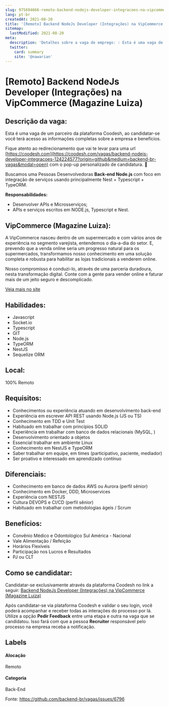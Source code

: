 ```yaml
---
slug: 975694666-remoto-backend-nodejs-developer-integracoes-na-vipcommerce-magazine-luiza
lang: pt-br
createdAt: 2021-08-20
title: '[Remoto] Backend NodeJs Developer (Integrações) na VipCommerce (Magazine Luiza) - Vaga de Emprego'
sitemap:
  lastModified: 2021-08-20
meta:
  description: 'Detalhes sobre a vaga de emprego: : Esta é uma vaga de um parceiro da plataforma Coodesh, ao candidatar-se você terá acesso as informações completas sobre a empresa e benefícios.  Fique atento ao redirecionamento que vai te levar para uma url [https://coodesh.com](https://coodesh.com/vagas/backend-nodejs-developer-integracoes-124224577?origin=github&medium=backend-br-vagas&modal=open) com o pop-up personalizado de candidatura. 👋 <p>Buscamos uma Pessoas Desenvolvedoras <strong>Back-end Node.js </strong>com foco em integração de serviços usando principalmente Nest + Typescript + TypeORM.</p> <p></p> <p><strong>Responsabilidades:</strong></p> <ul> <li>Desenvolver APIs e Microsserviços;</li> <li>APIs e serviços escritos em NODE.js, Typescript e Nest.</li> </ul>'
  twitter:
    card: summary
    site: '@nawarian'
---
```


# [Remoto] Backend NodeJs Developer (Integrações) na VipCommerce (Magazine Luiza)

## Descrição da vaga: 
Esta é uma vaga de um parceiro da plataforma Coodesh, ao candidatar-se você terá acesso as informações completas sobre a empresa e benefícios.


Fique atento ao redirecionamento que vai te levar para uma url [https://coodesh.com](https://coodesh.com/vagas/backend-nodejs-developer-integracoes-124224577?origin=github&medium=backend-br-vagas&modal=open) com o pop-up personalizado de candidatura. 👋
<p>Buscamos uma Pessoas Desenvolvedoras <strong>Back-end Node.js </strong>com foco em integração de serviços usando principalmente Nest + Typescript + TypeORM.</p>
<p></p>
<p><strong>Responsabilidades:</strong></p>
<ul>
<li>Desenvolver APIs e Microsserviços;</li>
<li>APIs e serviços escritos em NODE.js, Typescript e Nest.</li>
</ul>

## VipCommerce (Magazine Luiza): 
 <p>A VipCommerce nasceu dentro de um supermercado e com vários anos de experiência no segmento varejista, entendemos o dia-a-dia do setor. E, prevendo que a venda online seria um progresso natural para os supermercados, transformamos nosso conhecimento em uma solução completa e robusta para habilitar as lojas tradicionais a venderem online.</p>

<p>Nosso compromisso é conduzi-lo, através de uma parceria duradoura, nesta transformação digital. Conte com a gente para vender online e faturar mais de um jeito seguro e descomplicado.<br></p><a href='https://coodesh.com/empresas/vipcommerce'>Veja mais no site</a>

 ## Habilidades: 
 - Javascript 
- Socket.io 
- Typescript 
- GIT 
- Node.js 
- TypeORM 
- NestJS 
- Sequelize ORM
## Local: 
 100% Remoto
## Requisitos: 
 - Conhecimentos ou experiência atuando em desenvolvimento back-end 
- Experiência em escrever  API REST usando Node.js (JS ou TS) 
- Conhecimento em TDD e Unit Test 
- Habituado em trabalhar  com princípios SOLID 
- Experiência em trabalhar com banco de dados relacionais (MySQL, ) 
- Desenvolvimento orientado a objetos 
- Essencial trabalhar em ambiente Linux 
- Conhecimento em  NestJS e TypeORM 
- Saber trabalhar em equipe, em times (participativo, paciente, mediador) 
- Ser proativo e interessado em aprendizado contínuo
## Diferenciais: 
 - Conhecimento em banco de dados AWS ou Aurora (perfil sênior) 
- Conhecimento em Docker, DDD, Microservices 
- Experiência com NESTJS 
- Cultura DEVOPS e CI/CD (perfil sênior) 
- Habituado em trabalhar com metodologias ágeis / Scrum
## Benefícios: 
 - Convênio Médico e Odontológico Sul América - Nacional 
- Vale Alimentação / Refeição 
- Horários Flexíveis 
- Participação nos Lucros e Resultados 
- PJ ou CLT
## Como se candidatar:
Candidatar-se exclusivamente através da plataforma Coodesh no link a seguir: [Backend NodeJs Developer (Integrações) na VipCommerce (Magazine Luiza)](https://coodesh.com/vagas/backend-nodejs-developer-integracoes-124224577?origin=github&medium=backend-br-vagas&modal=open)


Após candidatar-se via plataforma Coodesh e validar o seu login, você poderá acompanhar e receber todas as interações do processo por lá. Utilize a opção **Pedir Feedback** entre uma etapa e outra na vaga que se candidatou. Isso fará com que a pessoa **Recruiter** responsável pelo processo na empresa receba a notificação.
## Labels
#### Alocação
Remoto
#### Categoria
Back-End

Fonte: https://github.com/backend-br/vagas/issues/6796